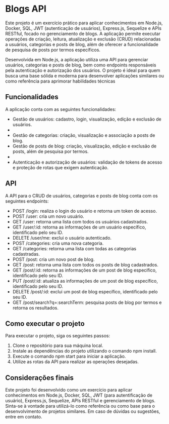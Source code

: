 <h1>Blogs API</h1>
<p>Este projeto é um exercício prático para aplicar conhecimentos em Node.js, Docker, SQL, JWT (autenticação de usuários), Express.js, Sequelize e APIs RESTful, focado no gerenciamento de blogs. A aplicação permite executar operações de criação, leitura, atualização e exclusão (CRUD) relacionadas a usuários, categorias e posts de blog, além de oferecer a funcionalidade de pesquisa de posts por termos específicos.</p>
<p>Desenvolvida em Node.js, a aplicação utiliza uma API para gerenciar usuários, categorias e posts de blog, bem como endpoints responsáveis pela autenticação e autorização dos usuários. O projeto é ideal para quem busca uma base sólida e moderna para desenvolver aplicações similares ou como referência para aprimorar habilidades técnicas</p>
<h2>Funcionalidades</h2>
<p>A aplicação conta com as seguintes funcionalidades:</p>
<ul>
  <li>Gestão de usuários: cadastro, login, visualização, edição e exclusão de usuários.<li>
  <li>Gestão de categorias: criação, visualização e associação a posts de blog.</li>
  <li>Gestão de posts de blog: criação, visualização, edição e exclusão de posts, além de pesquisa por termos.<li>
  <li>Autenticação e autorização de usuários: validação de tokens de acesso e proteção de rotas que exigem autenticação.</li>
</ul>
<h2>API</h2>
<p>A API para o CRUD de usuários, categorias e posts de blog conta com os seguintes endpoints:</p>
<ul>
<li>
  POST /login: realiza o login do usuário e retorna um token de acesso.
</li>
<li>
  POST /user: cria um novo usuário.
</li>
<li>
  GET /user: retorna uma lista com todos os usuários cadastrados.
</li>
<li>
  GET /user/:id: retorna as informações de um usuário específico, identificado pelo seu ID.
</li>
<li>
  DELETE /user/me: exclui o usuário autenticado.
</li>
<li>
  POST /categories: cria uma nova categoria.
</li>
<li>
  GET /categories: retorna uma lista com todas as categorias cadastradas.
</li>
<li>
  POST /post: cria um novo post de blog.
</li>
<li>
  GET /post: retorna uma lista com todos os posts de blog cadastrados.
</li>
<li>
  GET /post/:id: retorna as informações de um post de blog específico, identificado pelo seu ID.
</li>
<li>
  PUT /post/:id: atualiza as informações de um post de blog específico, identificado pelo seu ID.
</li>
<li>
  DELETE /post/:id: exclui um post de blog específico, identificado pelo seu ID.
</li>
<li>
  GET /post/search?q=:searchTerm: pesquisa posts de blog por termos e retorna os resultados.
</li>
</ul>
<h2>Como executar o projeto</h2>
<p>Para executar o projeto, siga os seguintes passos:</p>
<ol>
<li>
  Clone o repositório para sua máquina local.
</li>
<li>
  Instale as dependências do projeto utilizando o comando npm install.
</li>
<li>
  Execute o comando npm start para iniciar a aplicação.
</li>
<li>
  Utilize as rotas da API para realizar as operações desejadas.
</li>
</ol>
<h2>Considerações finais</h2>
<p>Este projeto foi desenvolvido como um exercício para aplicar conhecimentos em Node.js, Docker, SQL, JWT (para autentificação de usuário), Express.js, Sequelize, APIs RESTful e gerenciamento de blogs. Sinta-se à vontade para utilizá-lo como referência ou como base para o desenvolvimento de projetos similares. Em caso de dúvidas ou sugestões, entre em contato.</p>